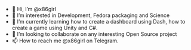 - 👋 Hi, I’m @x86girl
- 👀 I’m interested in Development, Fedora packaging and Science
- 🌱 I’m currently learning how to create a dashboard using Dash, how to create a game using Unity and C#.
- 💞️ I’m looking to collaborate on any interesting Open Source project
- 📫 How to reach me @x86girl on Telegram.

<!---
x86girl/x86girl is a ✨ special ✨ repository because its `README.md` (this file) appears on your GitHub profile.
You can click the Preview link to take a look at your changes.
--->
